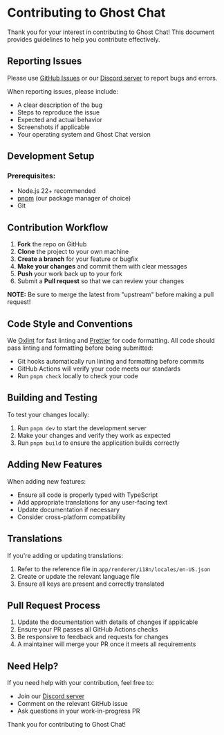 # Contributing to Ghost Chat

Thank you for your interest in contributing to Ghost Chat! This document provides guidelines to help you contribute effectively.

## Reporting Issues

Please use [GitHub Issues](https://github.com/Enubia/ghost-chat/issues/new/choose) or our [Discord server](https://discord.gg/UVMX32dDcy) to report bugs and errors.

When reporting issues, please include:
- A clear description of the bug
- Steps to reproduce the issue
- Expected and actual behavior
- Screenshots if applicable
- Your operating system and Ghost Chat version

## Development Setup

### Prerequisites:
- Node.js 22+ recommended
- [pnpm](https://pnpm.io/) (our package manager of choice)
- Git

## Contribution Workflow

1. **Fork** the repo on GitHub
2. **Clone** the project to your own machine
3. **Create a branch** for your feature or bugfix
4. **Make your changes** and commit them with clear messages
5. **Push** your work back up to your fork
6. Submit a **Pull request** so that we can review your changes

**NOTE:** Be sure to merge the latest from "upstream" before making a pull request!

## Code Style and Conventions

We [Oxlint](https://oxc.rs/docs/guide/usage/linter.html) for fast linting and [Prettier](https://prettier.io/) for code formatting. All code should pass linting and formatting before being submitted:

- Git hooks automatically run linting and formatting before commits
- GitHub Actions will verify your code meets our standards
- Run `pnpm check` locally to check your code

## Building and Testing

To test your changes locally:
1. Run `pnpm dev` to start the development server
2. Make your changes and verify they work as expected
3. Run `pnpm build` to ensure the application builds correctly

## Adding New Features

When adding new features:
- Ensure all code is properly typed with TypeScript
- Add appropriate translations for any user-facing text
- Update documentation if necessary
- Consider cross-platform compatibility

## Translations

If you're adding or updating translations:
1. Refer to the reference file in `app/renderer/i18n/locales/en-US.json`
2. Create or update the relevant language file
3. Ensure all keys are present and correctly translated

## Pull Request Process

1. Update the documentation with details of changes if applicable
2. Ensure your PR passes all GitHub Actions checks
3. Be responsive to feedback and requests for changes
4. A maintainer will merge your PR once it meets all requirements

## Need Help?

If you need help with your contribution, feel free to:
- Join our [Discord server](https://discord.gg/UVMX32dDcy)
- Comment on the relevant GitHub issue
- Ask questions in your work-in-progress PR

Thank you for contributing to Ghost Chat!